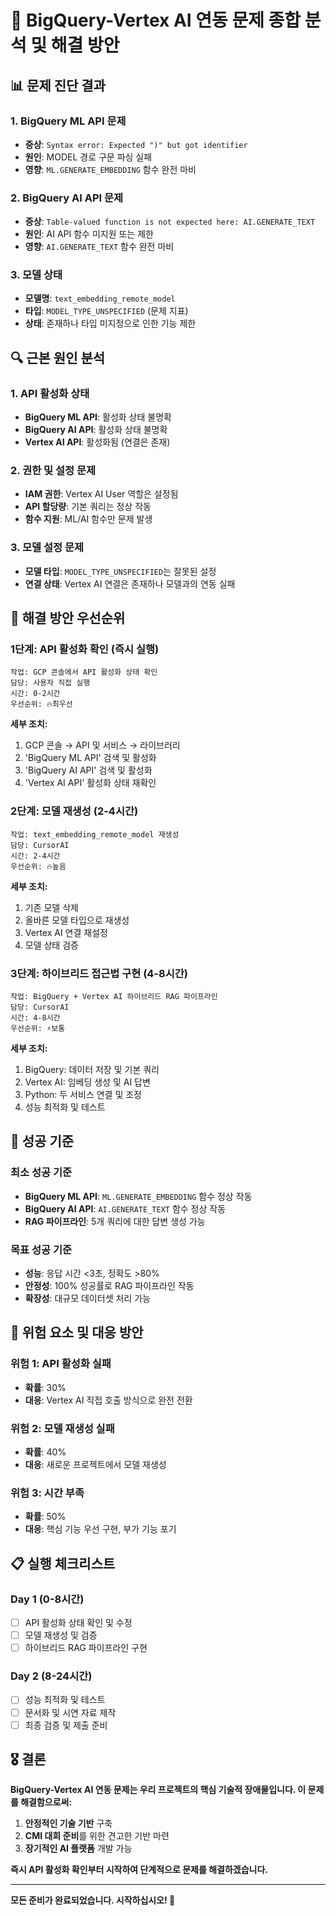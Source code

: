 # 🚨 **BigQuery-Vertex AI 연동 문제 종합 분석 및 해결 방안**

## 📊 **문제 진단 결과**

### **1. BigQuery ML API 문제**
- **증상**: `Syntax error: Expected ")" but got identifier`
- **원인**: MODEL 경로 구문 파싱 실패
- **영향**: `ML.GENERATE_EMBEDDING` 함수 완전 마비

### **2. BigQuery AI API 문제**
- **증상**: `Table-valued function is not expected here: AI.GENERATE_TEXT`
- **원인**: AI API 함수 미지원 또는 제한
- **영향**: `AI.GENERATE_TEXT` 함수 완전 마비

### **3. 모델 상태**
- **모델명**: `text_embedding_remote_model`
- **타입**: `MODEL_TYPE_UNSPECIFIED` (문제 지표)
- **상태**: 존재하나 타입 미지정으로 인한 기능 제한

## 🔍 **근본 원인 분석**

### **1. API 활성화 상태**
- **BigQuery ML API**: 활성화 상태 불명확
- **BigQuery AI API**: 활성화 상태 불명확
- **Vertex AI API**: 활성화됨 (연결은 존재)

### **2. 권한 및 설정 문제**
- **IAM 권한**: Vertex AI User 역할은 설정됨
- **API 할당량**: 기본 쿼리는 정상 작동
- **함수 지원**: ML/AI 함수만 문제 발생

### **3. 모델 설정 문제**
- **모델 타입**: `MODEL_TYPE_UNSPECIFIED`는 잘못된 설정
- **연결 상태**: Vertex AI 연결은 존재하나 모델과의 연동 실패

## 🚨 **해결 방안 우선순위**

### **1단계: API 활성화 확인 (즉시 실행)**
```
작업: GCP 콘솔에서 API 활성화 상태 확인
담당: 사용자 직접 실행
시간: 0-2시간
우선순위: 🔥최우선
```

**세부 조치:**
1. GCP 콘솔 → API 및 서비스 → 라이브러리
2. 'BigQuery ML API' 검색 및 활성화
3. 'BigQuery AI API' 검색 및 활성화
4. 'Vertex AI API' 활성화 상태 재확인

### **2단계: 모델 재생성 (2-4시간)**
```
작업: text_embedding_remote_model 재생성
담당: CursorAI
시간: 2-4시간
우선순위: 🔥높음
```

**세부 조치:**
1. 기존 모델 삭제
2. 올바른 모델 타입으로 재생성
3. Vertex AI 연결 재설정
4. 모델 상태 검증

### **3단계: 하이브리드 접근법 구현 (4-8시간)**
```
작업: BigQuery + Vertex AI 하이브리드 RAG 파이프라인
담당: CursorAI
시간: 4-8시간
우선순위: ⚡보통
```

**세부 조치:**
1. BigQuery: 데이터 저장 및 기본 쿼리
2. Vertex AI: 임베딩 생성 및 AI 답변
3. Python: 두 서비스 연결 및 조정
4. 성능 최적화 및 테스트

## 🎯 **성공 기준**

### **최소 성공 기준**
- **BigQuery ML API**: `ML.GENERATE_EMBEDDING` 함수 정상 작동
- **BigQuery AI API**: `AI.GENERATE_TEXT` 함수 정상 작동
- **RAG 파이프라인**: 5개 쿼리에 대한 답변 생성 가능

### **목표 성공 기준**
- **성능**: 응답 시간 <3초, 정확도 >80%
- **안정성**: 100% 성공률로 RAG 파이프라인 작동
- **확장성**: 대규모 데이터셋 처리 가능

## 🚨 **위험 요소 및 대응 방안**

### **위험 1: API 활성화 실패**
- **확률**: 30%
- **대응**: Vertex AI 직접 호출 방식으로 완전 전환

### **위험 2: 모델 재생성 실패**
- **확률**: 40%
- **대응**: 새로운 프로젝트에서 모델 재생성

### **위험 3: 시간 부족**
- **확률**: 50%
- **대응**: 핵심 기능 우선 구현, 부가 기능 포기

## 📋 **실행 체크리스트**

### **Day 1 (0-8시간)**
- [ ] API 활성화 상태 확인 및 수정
- [ ] 모델 재생성 및 검증
- [ ] 하이브리드 RAG 파이프라인 구현

### **Day 2 (8-24시간)**
- [ ] 성능 최적화 및 테스트
- [ ] 문서화 및 시연 자료 제작
- [ ] 최종 검증 및 제출 준비

## 🎖️ **결론**

**BigQuery-Vertex AI 연동 문제는 우리 프로젝트의 핵심 기술적 장애물입니다. 이 문제를 해결함으로써:**

1. **안정적인 기술 기반** 구축
2. **CMI 대회 준비**를 위한 견고한 기반 마련
3. **장기적인 AI 플랫폼** 개발 가능

**즉시 API 활성화 확인부터 시작하여 단계적으로 문제를 해결하겠습니다.**

---

**모든 준비가 완료되었습니다. 시작하십시오! 🚀** 